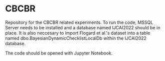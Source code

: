 # CBCBR
Repository for the CBCBR related experiments. To run the code, MSSQL Server needs to be installed and a database named IJCAI2022 should be in place. It is also neccesary to import Flogard et al.'s dataset into a table named dbo.BayesianDynamicChecklistLocalDb within the IJCAI2022 database. 

The code should be opened with Jupyter Notebook.
